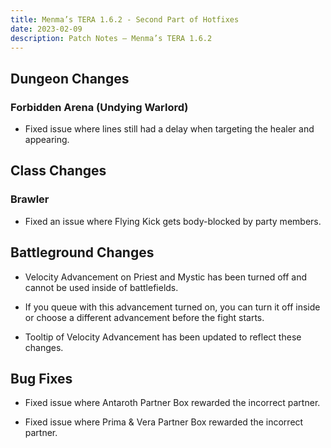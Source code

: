 ```yaml
---
title: Menma’s TERA 1.6.2 - Second Part of Hotfixes
date: 2023-02-09
description: Patch Notes – Menma’s TERA 1.6.2
---
```

Dungeon Changes
---------------

### Forbidden Arena (Undying Warlord)

-   Fixed issue where lines still had a delay when targeting the healer and appearing.

Class Changes
-------------

### Brawler

-   Fixed an issue where Flying Kick gets body-blocked by party members.

Battleground Changes
--------------------

-   Velocity Advancement on Priest and Mystic has been turned off and cannot be used inside of battlefields.

-   If you queue with this advancement turned on, you can turn it off inside or choose a different advancement before the fight starts.

-   Tooltip of Velocity Advancement has been updated to reflect these changes.

Bug Fixes
---------

-   Fixed issue where Antaroth Partner Box rewarded the incorrect partner.

-   Fixed issue where Prima & Vera Partner Box rewarded the incorrect partner.